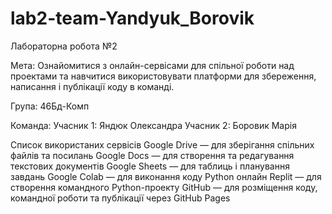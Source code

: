 # lab2-team-Yandyuk_Borovik
Лабораторна робота №2

Мета:
Ознайомитися з онлайн-сервісами для спільної роботи над проектами та навчитися використовувати платформи для збереження, написання і публікації коду в команді.

Група:
46Бд-Комп
 
Команда:
Учасник 1: Яндюк Олександра
Учасник 2: Боровик Марія

Список використаних сервісів
Google Drive — для зберігання спільних файлів та посилань
Google Docs — для створення та редагування текстових документів
Google Sheets — для таблиць і планування завдань
Google Colab — для виконання коду Python онлайн
Replit — для створення командного Python-проекту
GitHub — для розміщення коду, командної роботи та публікації через GitHub Pages
